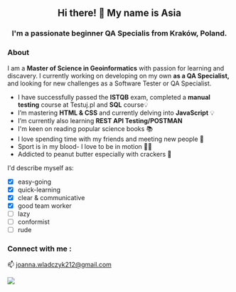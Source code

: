 <h2  align="center">
Hi there!  👋 My name is Asia
<h3  align="center">
I'm  a passionate beginner  QA Specialis from Kraków, Poland. 

 ### About
I am a **Master of Science in Geoinformatics**  with passion for learning and discavery. I currently working on developing on my own **as a QA Specialist,** and looking for new challenges as a Software Tester or QA Specialist.

* I have successfully passed the **ISTQB** exam, completed a **manual testing** course at Testuj.pl and **SQL** course💡
* I’m mastering **HTML & CSS** and currently delving into **JavaScript** 💡
* I’m currently also learning **REST API Testing/POSTMAN**
* I'm keen on reading popular science books 📚
* I love spending time with my friends and meeting new people  👯
*  Sport is in my blood- I love to be in motion 🏋️‍♀️
* Addicted to peanut butter especially with crackers 💞️

I'd describe myself as:
 
  - [x] easy-going
  - [x] quick-learning
  - [x] clear & communicative
  - [x] good team worker
  - [ ] lazy
  - [ ] conformist
  - [ ] rude

### Connect with me :
📫  <a href='mailto:joanna.wladczyk212@gmail.com'>joanna.wladczyk212@gmail.com</a>  

<a href="https://www.linkedin.com/in/joannawladczyk/">  <img src="https://img.shields.io/badge/linkedin-%230077B5.svg?&style=for-the-badge&logo=linkedin&logoColor=white"/></a>

